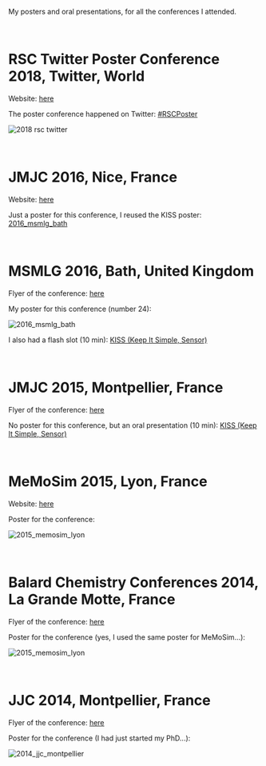 My posters and oral presentations, for all the conferences I attended.

<br/>

# RSC Twitter Poster Conference 2018, Twitter, World

Website: [here](http://blogs.rsc.org/rscpublishing/2017/12/14/rsc-twitter-poster-conference-2018/)

The poster conference happened on Twitter: [#RSCPoster](https://twitter.com/hashtag/RSCPoster?src=hash)

![2018 rsc twitter](posters/2018_rsc_twitter.png)

<br/>

# JMJC 2016, Nice, France

Website: [here](http://rjscfpacalr.wixsite.com/jmjc2016)

Just a poster for this conference, I reused the KISS poster:
[2016_msmlg_bath](posters/2016_msmlg_bath.jpg)

<br/>

# MSMLG 2016, Bath, United Kingdom

Flyer of the conference: [here](flyers/2016_msmlg_bath.pdf)

My poster for this conference (number 24):

![2016_msmlg_bath](posters/2016_msmlg_bath.jpg)

I also had a flash slot (10 min): [KISS (Keep It Simple,
Sensor)](presentations/2016_msmlg_bath.pdf)

<br/>

# JMJC 2015, Montpellier, France

Flyer of the conference: [here](flyers/2015_jmjc_montpellier.pdf)

No poster for this conference, but an oral presentation (10 min): [KISS
(Keep It Simple, Sensor)](presentations/2015_jmjc_montpellier.pdf)

<br/>

# MeMoSim 2015, Lyon, France

Website: [here](https://memosim2015.sciencesconf.org/)

Poster for the conference:

![2015_memosim_lyon](posters/2015_memosim_lyon.jpg)

<br/>

# Balard Chemistry Conferences 2014, La Grande Motte, France 

Flyer of the conference: [here](flyers/2014_balard_la_grande_motte.pdf)

Poster for the conference (yes, I used the same poster for MeMoSim...):

![2015_memosim_lyon](posters/2015_memosim_lyon.jpg)

<br/>

# JJC 2014, Montpellier, France

Flyer of the conference: [here](flyers/2014_jjc_montpellier.pdf)

Poster for the conference (I had just started my PhD...):

![2014_jjc_montpellier](posters/2014_jjc_montpellier.jpg)
